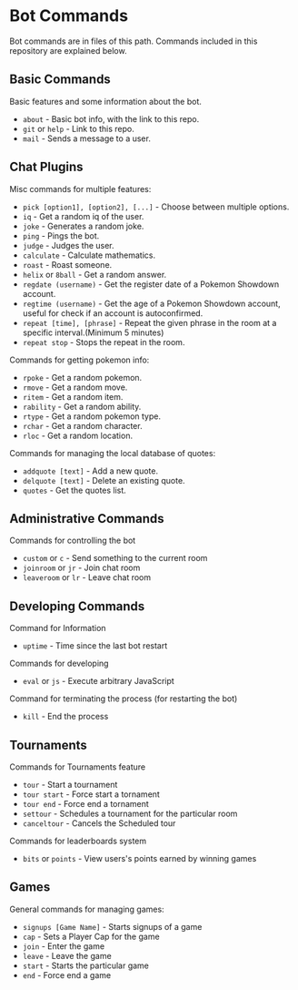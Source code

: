 Bot Commands
====================

Bot commands are in files of this path. Commands included in this repository are explained below.

Basic Commands
------------

Basic features and some information about the bot.

 - `about` - Basic bot info, with the link to this repo.
 - `git` or `help` - Link to this repo.
 - `mail` - Sends a message to a user. 

Chat Plugins
------------

Misc commands for multiple features:

 - `pick [option1], [option2], [...]` - Choose between multiple options.
 - `iq` - Get a random iq of the user.
 - `joke` - Generates a random joke.
 - `ping` - Pings the bot.
 - `judge` - Judges the user.
 - `calculate` - Calculate mathematics.
 - `roast` - Roast someone.
 - `helix` or `8ball` - Get a random answer.
 - `regdate (username)` - Get the register date of a Pokemon Showdown account.
 - `regtime (username)` - Get the age of a Pokemon Showdown account, useful for check if an account is autoconfirmed.
 - `repeat [time], [phrase]` - Repeat the given phrase in the room at a specific interval.(Minimum 5 minutes)
 - `repeat stop` - Stops the repeat in the room.


Commands for getting pokemon info:

 - `rpoke` - Get a random pokemon.
 - `rmove` - Get a random move.
 - `ritem` - Get a random item.
 - `rability` - Get a random ability.
 - `rtype` - Get a random pokemon type.
 - `rchar` - Get a random character.
 - `rloc` - Get a random location.

Commands for managing the local database of quotes:

 - `addquote [text]` - Add a new quote.
 - `delquote [text]` - Delete an existing quote.
 - `quotes` - Get the quotes list.
 
Administrative Commands
------------

Commands for controlling the bot

 - `custom` or `c` - Send something to the current room
 - `joinroom` or `jr` - Join chat room
 - `leaveroom` or `lr` - Leave chat room

Developing Commands
------------

Command for Information

 - `uptime` - Time since the last bot restart

Commands for developing 

 - `eval` or `js` - Execute arbitrary JavaScript
 
Command for terminating the process (for restarting the bot)

 - `kill` - End the process

Tournaments
------------

Commands for Tournaments feature

 - `tour` - Start a tournament
 - `tour start` - Force start a tornament
 - `tour end` - Force end a tornament
 - `settour` - Schedules a tournament for the particular room
 - `canceltour` - Cancels the Scheduled tour 

Commands for leaderboards system 
 
- `bits` or `points` - View users's points earned by winning games

Games
------------

General commands for managing games:

 - `signups [Game Name]` - Starts signups of a game
 - `cap` - Sets a Player Cap for the game
 - `join` - Enter the game
 - `leave` - Leave the game
 - `start` - Starts the particular game
 - `end` - Force end a game
